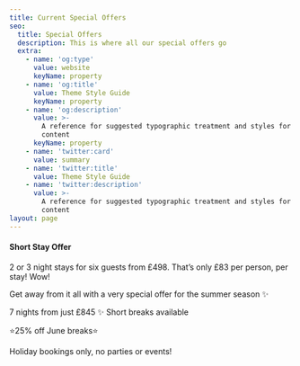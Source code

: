 ```yaml
---
title: Current Special Offers
seo:
  title: Special Offers
  description: This is where all our special offers go
  extra:
    - name: 'og:type'
      value: website
      keyName: property
    - name: 'og:title'
      value: Theme Style Guide
      keyName: property
    - name: 'og:description'
      value: >-
        A reference for suggested typographic treatment and styles for your
        content
      keyName: property
    - name: 'twitter:card'
      value: summary
    - name: 'twitter:title'
      value: Theme Style Guide
    - name: 'twitter:description'
      value: >-
        A reference for suggested typographic treatment and styles for your
        content
layout: page
---
```

#### **Short Stay Offer**

2 or 3 night stays for six guests from £498. That’s only £83 per person, per stay! Wow!

Get away from it all with a very special offer for the summer season ✨

7 nights from just £845 ✨
Short breaks available 

⭐️25% off June breaks⭐️

Holiday bookings only, no parties or events!
